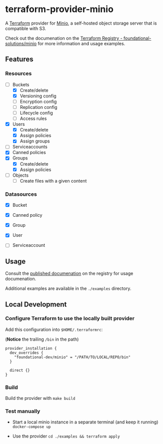 # terraform-provider-minio

A [Terraform](https://terraform.io) provider for [Minio](https://min.io), a 
self-hosted object storage server that is compatible with S3.


Check out the documenation on the [Terraform Registry - foundational-solutions/minio](https://registry.terraform.io/providers/foundational-solutions/minio/latest/docs) for more information and usage examples.

## Features

### Resources

- [ ] Buckets
  - [x] Create/delete
  - [x] Versioning config
  - [ ] Encryption config
  - [ ] Replication config
  - [ ] Lifecycle config
  - [ ] Access rules
- [x] Users
  - [x] Create/delete
  - [x] Assign policies
  - [x] Assign groups
- [ ] Serviceaccounts
- [x] Canned policies
- [x] Groups
  - [x] Create/delete
  - [x] Assign policies
- [ ] Objects
  - [  ] Create files with a given content

### Datasources

- [x] Bucket
- [x] Canned policy
- [x] Group
- [x] User
- [ ] Serviceaccount


## Usage

Consult the 
[published documenation](https://registry.terraform.io/providers/foundational-solutions/minio/latest/docs) 
on the registry for usage documenation. 

Additional examples are available in the `./examples` directory.

## Local Development

### Configure Terraform to use the locally built provider

Add this configuration into `$HOME/.terraformrc`:

(**Notice** the trailing `/bin` in the path)

```
provider_installation {
  dev_overrides {
    "foundational-dev/minio" = "/PATH/TO/LOCAL/REPO/bin"
  }

  direct {}
}
```

### Build

Build the provider with `make build`

### Test manually

* Start a local minio instance in a separate terminal 
  (and keep it running)
  `docker-compose up`

* Use the provider
  `cd ./examples && terraform apply`
